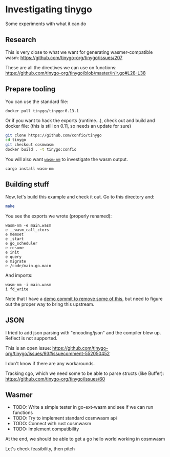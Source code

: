 # Investigating tinygo

Some experiments with what it can do

## Research

This is very close to what we want for generating wasmer-compatible wasm: https://github.com/tinygo-org/tinygo/issues/207

These are all the directives we can use on functions: https://github.com/tinygo-org/tinygo/blob/master/ir/ir.go#L28-L38

## Prepare tooling

You can use the standard file:

```
docker pull tinygo/tinygo:0.13.1
```

Or if you want to hack the exports (runtime...), check out and build and docker file:
(this is still on 0.11, so needs an update for sure)

```sh
git clone https://github.com/confio/tinygo
cd tinygo
git checkout cosmwasm
docker build . -t tinygo:confio
```

You will also want [`wasm-nm`](https://crates.io/crates/wasm-nm) to investigate the wasm output.

```
cargo install wasm-nm
```

## Building stuff

Now, let's build this example and check it out.
Go to this directory and:

```sh
make
```

You see the exports we wrote (properly renamed):

```
wasm-nm -e main.wasm
e __wasm_call_ctors
e memset
e _start
e go_scheduler
e resume
e init
e query
e migrate
e /code/main.go.main
```

And imports:

```
wasm-nm -i main.wasm
i fd_write
```

Note that I have a [demo commit to remove some of this](https://github.com/confio/tinygo/commit/95a4707853f8c8522f6a51db14c8306727a3776f),
but need to figure out the proper way to bring this upstream.

## JSON

I tried to add json parsing with "encoding/json" and the compiler blew up.
Reflect is not supported.

This is an open issue: https://github.com/tinygo-org/tinygo/issues/93#issuecomment-552050452

I don't know if there are any workarounds.

Tracking cgo, which we need some to be able to parse structs (like Buffer): https://github.com/tinygo-org/tinygo/issues/60

## Wasmer

* TODO: Write a simple tester in go-ext-wasm and see if we can run functions
* TODO: Try to implement standard cosmwasm api
* TODO: Connect with rust cosmwasm
* TODO: Implement compatibility

At the end, we should be able to get a go hello world working in cosmwasm

Let's check feasibility, then pitch
